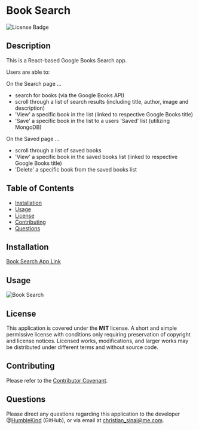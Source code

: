 # Book Search

![License Badge](https://img.shields.io/badge/lisence-MIT-green)

## Description
This is a React-based Google Books Search app.

Users are able to:

On the Search page ...
* search for books (via the Google Books API)
* scroll through a list of search results (including title, author, image and description)
* 'View' a specific book in the list (linked to respective Google Books title) 
* 'Save' a specific book in the list to a users 'Saved' list (utilizing MongoDB)

On the Saved page ...
* scroll through a list of saved books
* 'View' a specific book in the saved books list (linked to respective Google Books title)
* 'Delete' a specific book from the saved books list

## Table of Contents
* [Installation](#installation)
* [Usage](#usage)
* [License](#license)
* [Contributing](#contributing)
* [Questions](#questions)

## Installation
[Book Search App Link](https://cs-book-search.herokuapp.com/)

## Usage
![Book Search](screen-shot_1.png)

## License
This application is covered under the **MIT** license. A short and simple permissive license with conditions only requiring preservation of copyright and license notices. Licensed works, modifications, and larger works may be distributed under different terms and without source code.

## Contributing
Please refer to the [Contributor Covenant](https://www.contributor-covenant.org/version/2/0/code_of_conduct/).

## Questions
Please direct any questions regarding this application to the developer @[HumbleKind](https://github.com/HumbleKind) (GitHub), or via email at christian_sinai@me.com.
